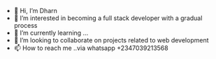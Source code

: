 - 👋 Hi, I’m Dharn
- 👀 I’m interested in becoming a full stack developer with a gradual process
- 🌱 I’m currently learning ...
- 💞️ I’m looking to collaborate on projects related to web development
- 📫 How to reach me ..via whatsapp +2347039213568

<!---
MrDharn/MrDharn is a ✨ special ✨ repository because its `README.md` (this file) appears on your GitHub profile.
You can click the Preview link to take a look at your changes.
--->
